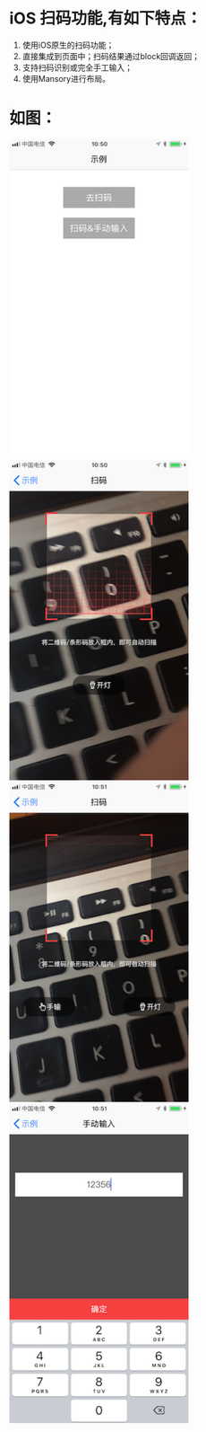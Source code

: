 # iOS 扫码功能,有如下特点：
1. 使用iOS原生的扫码功能；
2. 直接集成到页面中；扫码结果通过block回调返回；
3. 支持扫码识别或完全手工输入；
4. 使用Mansory进行布局。

# 如图：
<img src="https://github.com/hzzhitian/ISWBarScanner/blob/master/ScreenShot/2017-12-30%20105046.png" width="320">
<img src="https://github.com/hzzhitian/ISWBarScanner/blob/master/ScreenShot/2017-12-30%20105055.png" width="320">
<img src="https://github.com/hzzhitian/ISWBarScanner/blob/master/ScreenShot/2017-12-30%20105102.png" width="320">
<img src="https://github.com/hzzhitian/ISWBarScanner/blob/master/ScreenShot/2017-12-30%20105123.png" width="320">
